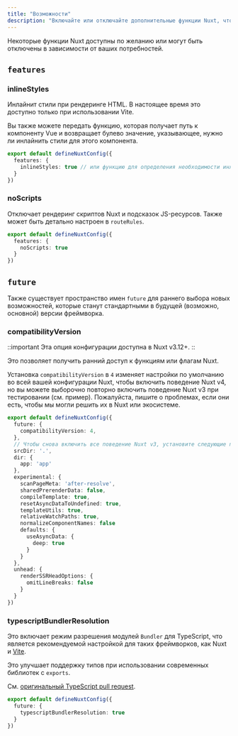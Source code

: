 ```yaml
---
title: "Возможности"
description: "Включайте или отключайте дополнительные функции Nuxt, чтобы открыть новые возможности."
---
```


Некоторые функции Nuxt доступны по желанию или могут быть отключены в зависимости от ваших потребностей.

## `features`

### inlineStyles

Инлайнит стили при рендеринге HTML. В настоящее время это доступно только при использовании Vite.

Вы также можете передать функцию, которая получает путь к компоненту Vue и возвращает булево значение, указывающее, нужно ли инлайнить стили для этого компонента.

```ts [nuxt.config.ts]
export default defineNuxtConfig({
  features: {
    inlineStyles: true // или функцию для определения необходимости инлайна стилей
  }
})
```

### noScripts

Отключает рендеринг скриптов Nuxt и подсказок JS-ресурсов. Также может быть детально настроен в `routeRules`.

```ts [nuxt.config.ts]
export default defineNuxtConfig({
  features: {
    noScripts: true
  }
})
```

## `future`

Также существует пространство имен `future` для раннего выбора новых возможностей, которые станут стандартными в будущей (возможно, основной) версии фреймворка.

### compatibilityVersion

::important
Эта опция конфигурации доступна в Nuxt v3.12+.
::

Это позволяет получить ранний доступ к функциям или флагам Nuxt.

Установка `compatibilityVersion` в `4` изменяет настройки по умолчанию во всей вашей
конфигурации Nuxt, чтобы включить поведение Nuxt v4, но вы можете выборочно повторно включить поведение Nuxt v3
при тестировании (см. пример). Пожалуйста, пишите о проблемах, если они есть, чтобы мы могли
решить их в Nuxt или экосистеме.

```ts
export default defineNuxtConfig({
  future: {
    compatibilityVersion: 4,
  },
  // Чтобы снова включить все поведение Nuxt v3, установите следующие параметры:
  srcDir: '.',
  dir: {
    app: 'app'
  },
  experimental: {
    scanPageMeta: 'after-resolve',
    sharedPrerenderData: false,
    compileTemplate: true,
    resetAsyncDataToUndefined: true,
    templateUtils: true,
    relativeWatchPaths: true,
    normalizeComponentNames: false
    defaults: {
      useAsyncData: {
        deep: true
      }
    }
  },
  unhead: {
    renderSSRHeadOptions: {
      omitLineBreaks: false
    }
  }
})
```

### typescriptBundlerResolution

Это включает режим разрешения модулей `Bundler` для TypeScript, что является рекомендуемой настройкой
для таких фреймворков, как Nuxt и [Vite](https://vite.dev/guide/performance.html#reduce-resolve-operations).

Это улучшает поддержку типов при использовании современных библиотек с `exports`.

См. [оригинальный TypeScript pull request](https://github.com/microsoft/TypeScript/pull/51669).

```ts [nuxt.config.ts]
export default defineNuxtConfig({
  future: {
    typescriptBundlerResolution: true
  }
})
```
